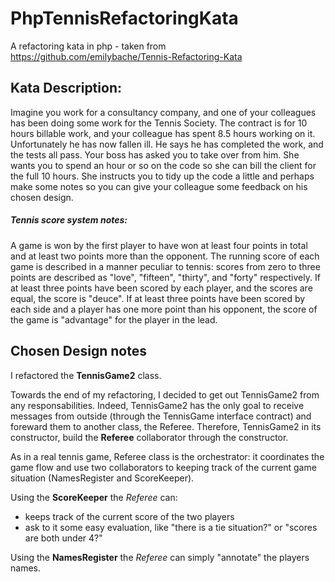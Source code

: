 # PhpTennisRefactoringKata
A refactoring kata in php - taken from https://github.com/emilybache/Tennis-Refactoring-Kata 

## Kata Description:
Imagine you work for a consultancy company, and one of your colleagues
has been doing some work for the Tennis Society. The contract is for
10 hours billable work, and your colleague has spent 8.5 hours working
on it. Unfortunately he has now fallen ill. He says he has completed
the work, and the tests all pass. Your boss has asked you to take over
from him. She wants you to spend an hour or so on the code so she can
bill the client for the full 10 hours. She instructs you to tidy up
the code a little and perhaps make some notes so you can give your
colleague some feedback on his chosen design.

##### Tennis score system notes:
A game is won by the first player to have won at least four points in
total and at least two points more than the opponent.
The running score of each game is described in a manner peculiar to
tennis: scores from zero to three points are described as "love",
"fifteen", "thirty", and "forty" respectively.
If at least three points have been scored by each player, and the
scores are equal, the score is "deuce".
If at least three points have been scored by each side and a player
has one more point than his opponent, the score of the game is
"advantage" for the player in the lead.

## Chosen Design notes
I refactored the **TennisGame2** class.

Towards the end of my refactoring, I decided to get out TennisGame2 from any responsabilities.
Indeed, TennisGame2 has the only goal to receive messages from outside (through the TennisGame interface contract) and foreward them to another class, the Referee.
Therefore, TennisGame2 in its constructor, build the **Referee** collaborator through the constructor.

As in a real tennis game, Referee class is the orchestrator: it coordinates the game flow and use two collaborators to keeping track of the current game situation (NamesRegister and ScoreKeeper).

Using the **ScoreKeeper** the *Referee* can:
- keeps track of the current score of the two players
- ask to it some easy evaluation, like "there is a tie situation?" or "scores are both under 4?"

Using the **NamesRegister** the *Referee* can simply "annotate" the players names.
